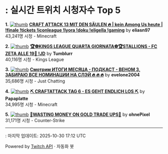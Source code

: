 # : 실시간 트위치 시청자수 Top 5

**1.** [![thumb](https://static-cdn.jtvnw.net/previews-ttv/live_user_eliasn97-320x180.jpg)](https://twitch.tv/eliasn97)
**[CRAFT ATTACK 13 MIT DEN SÄULEN 🔥 | kein Among Us heute | !finale !tickets !iconleague !lyora !doku !eligella !gaming](https://twitch.tv/eliasn97)** by **eliasn97**<br>43,241명 시청  - Minecraft

**2.** [![thumb](https://static-cdn.jtvnw.net/previews-ttv/live_user_tumblurr-320x180.jpg)](https://twitch.tv/Tumblurr)
**[🏆⚽KINGS LEAGUE QUARTA GIORNATA⚽🏆STALLIONS - FC ZETA ALLE 19🐎 !JD](https://twitch.tv/Tumblurr)** by **Tumblurr**<br>40,116명 시청  - Kings League

**3.** [![thumb](https://static-cdn.jtvnw.net/previews-ttv/live_user_evelone2004-320x180.jpg)](https://twitch.tv/evelone2004)
**[Смотрим ИТОГИ МЕСЯЦА - ПОДКАСТ - ВЕНОМ 3, ЗАБИРАЮ ВСЕ НОМИНАЦИИ НА СЛЭЙ 🔥 🔥 🔥](https://twitch.tv/evelone2004)** by **evelone2004**<br>35,686명 시청  - Just Chatting

**4.** [![thumb](https://static-cdn.jtvnw.net/previews-ttv/live_user_papaplatte-320x180.jpg)](https://twitch.tv/Papaplatte)
**[⛏️ CRAFTATTACK TAG 6 - ES GEHT ENDLICH LOS ⛏️](https://twitch.tv/Papaplatte)** by **Papaplatte**<br>34,995명 시청  - Minecraft

**5.** [![thumb](https://static-cdn.jtvnw.net/previews-ttv/live_user_ohnepixel-320x180.jpg)](https://twitch.tv/ohnePixel)
**[🔴WASTING MONEY ON GOLD TRADE UPS🔴](https://twitch.tv/ohnePixel)** by **ohnePixel**<br>31,171명 시청  - Counter-Strike


---
: 마지막 업데이트: 2025-10-30 17:12 UTC

Powered by [Twitch API](https://dev.twitch.tv/docs/api/reference) · 자동화 봇